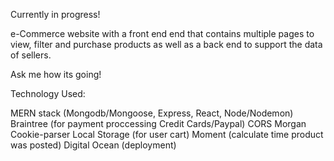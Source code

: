 Currently in progress!

e-Commerce website with a front end end that contains multiple pages to view, filter and purchase products as well as a back end to support the data of sellers.

Ask me how its going!

Technology Used:

MERN stack (Mongodb/Mongoose, Express, React, Node/Nodemon)
Braintree (for payment proccessing Credit Cards/Paypal)
CORS
Morgan
Cookie-parser
Local Storage (for user cart)
Moment (calculate time product was posted)
Digital Ocean (deployment)
